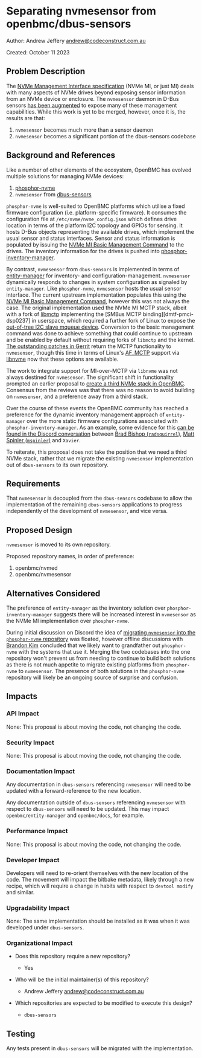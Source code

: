 # Separating nvmesensor from openbmc/dbus-sensors

Author: Andrew Jeffery <andrew@codeconstruct.com.au>

Created: October 11 2023

## Problem Description

The [NVMe Management Interface specification][nvme-mi] (NVMe MI, or just MI)
deals with many aspects of NVMe drives beyond exposing sensor information from
an NVMe device or enclosure. The `nvmesensor` daemon in D-Bus sensors [has been
augmented][nvmesensor-rework] to expose many of these management capabilities.
While this work is yet to be merged, however, once it is, the results are that:

[nvme-mi]: https://nvmexpress.org/wp-content/uploads/NVM-Express-Management-Interface-Specification-1.2c-2022.10.06-Ratified.pdf
[nvmesensor-rework]: https://gerrit.openbmc.org/q/owner:%2522Hao+Jiang%2522+repo:openbmc/dbus-sensors

1. `nvmesensor` becomes much more than a sensor daemon
2. `nvmesensor` becomes a significant portion of the dbus-sensors codebase

## Background and References

Like a number of other elements of the ecosystem, OpenBMC has evolved multiple
solutions for managing NVMe devices:

1. [phosphor-nvme][]
2. `nvmesensor` from [dbus-sensors][]

[phosphor-nvme]: https://github.com/openbmc/phosphor-nvme/
[dbus-sensors]: https://github.com/openbmc/dbus-sensors/

`phosphor-nvme` is well-suited to OpenBMC platforms which utilise a fixed
firmware configuration (i.e. platform-specific firmware). It consumes the
configuration file at `/etc/nvme/nvme_config.json` which defines drive location
in terms of the platform I2C topology and GPIOs for sensing. It hosts D-Bus
objects representing the available drives, which implement the usual sensor and
status interfaces. Sensor and status information is populated by issuing the
[NVMe MI Basic Management Command][nvme-mi-basic-technical-note] to the drives.
The inventory information for the drives is pushed into
[phosphor-inventory-manager][].

[nvme-mi-basic-technical-note]: https://nvmexpress.org/wp-content/uploads/NVMe_Management_-_Technical_Note_on_Basic_Management_Command_1.0a.pdf
[phosphor-inventory-manager]: https://github.com/openbmc/phosphor-inventory-manager/

By contrast, `nvmesensor` from `dbus-sensors` is implemented in terms of
[entity-manager][] for inventory- and configuration-management. `nvmesensor`
dynamically responds to changes in system configuration as signaled by
`entity-manager`. Like `phosphor-nvme`, `nvmesensor` hosts the usual sensor
interface. The current upstream implementation populates this using the [NVMe MI
Basic Management Command][nvme-mi-basic-technical-note], however this was not
always the case. The original implementation used the NVMe MI MCTP stack, albeit
with a fork of [libmctp][] implementing the [SMBus MCTP
binding][dmtf-pmci-dsp0237] in userspace, which required a further fork of Linux
to expose the [out-of-tree I2C slave mqueue device][i2c-slave-mqueue].
Conversion to the basic management command was done to achieve something that
could continue to upstream and be enabled by default without requiring forks of
`libmctp` and the kernel. [The outstanding patches in Gerrit][nvmesensor-rework]
return the MCTP functionality to `nvmesensor`, though this time in terms of
Linux's [AF\_MCTP][linux-mctp] support via [libnvme][] now that these options
are available.

[entity-manager]: https://github.com/openbmc/entity-manager/
[libmctp]: https://github.com/openbmc/libmctp
[dmtf-pmci-dps0237]: https://www.dmtf.org/sites/default/files/standards/documents/DSP0237_1.2.0.pdf
[i2c-slave-mqueue]: https://github.com/AspeedTech-BMC/linux/commit/25ffc39c2330a2ddbdea164ef9ada0233650fdc8
[linux-mctp]: https://docs.kernel.org/networking/mctp.html
[libnvme]: https://github.com/linux-nvme/libnvme

The work to integrate support for MI-over-MCTP via `libnvme` was not always
destined for `nvmesensor`. The significant shift in functionality prompted an
earlier proposal to [create a third NVMe stack in
OpenBMC][design-proposal-nvmed]. Consensus from the reviews was that there was
no reason to avoid building on `nvmesensor`, and a preference away from a third
stack.

[design-proposal-nvmed]: https://gerrit.openbmc.org/c/openbmc/docs/+/53809

Over the course of these events the OpenBMC community has reached a preference
for the dynamic inventory management approach of `entity-manager` over the more
static firmware configurations associated with `phosphor-inventory-manager`.
As an example, some evidence for this [can be found in the Discord
conversation][discord-openbmc-inventory-prefer-em]
between [Brad Bishop (`radsquirrel`)][brad-bishop], [Matt Spinler
(`mspinler`)][matt-spinler] and `Xavier`. 

[discord-openbmc-inventory-prefer-em]: https://discord.com/channels/775381525260664832/775381525260664836/1085595133279469609
[brad-bishop]: https://github.com/orgs/openbmc/teams?query=%40bradbishop
[matt-spinler]: https://github.com/orgs/openbmc/teams?query=%40spinler

To reiterate, this proposal does not take the position that we need a third NVMe
stack, rather that we migrate the existing `nvmesensor` implementation out of
`dbus-sensors` to its own repository.

## Requirements

That `nvmesensor` is decoupled from the `dbus-sensors` codebase to allow the
implementation of the remaining `dbus-sensors` applications to progress
independently of the development of `nvmesensor`, and vice versa.

## Proposed Design

`nvmesensor` is moved to its own repository.

Proposed repository names, in order of preference:

1. openbmc/nvmed
2. openbmc/nvmesensor

## Alternatives Considered

The preference of `entity-manager` as the inventory solution over
`phosphor-inventory-manager` suggests there will be increased interest in
`nvmesensor` as the NVMe MI implementation over `phosphor-nvme`.

During initial discussion on Discord the idea of [migrating `nvmesensor` into
the `phosphor-nvme` repository][discord-migrate-nvmesensor] was floated, however
offline discussions with [Brandon Kim][brandon-kim] concluded that we likely
want to grandfather out `phosphor-nvme` with the systems that use it. Merging
the two codebases into the one repository won't prevent us from needing to
continue to build both solutions as there is not much appetite to migrate
existing platforms from `phosphor-nvme` to `nvmesensor`. The presence of both
solutions in the `phosphor-nvme` repository will likely be an ongoing source of
surprise and confusion.

[discord-migrate-nvmesensor]: https://discord.com/channels/775381525260664832/819741065531359263/1159545637352767589
[brandon-kim]: https://github.com/openbmc/phosphor-nvme/blob/master/OWNERS#L46-L48

## Impacts

### API Impact

None: This proposal is about moving the code, not changing the code.

### Security Impact

None: This proposal is about moving the code, not changing the code.

### Documentation Impact

Any documentation in `dbus-sensors` referencing `nvmesensor` will need to be
updated with a forward-reference to the new location.

Any documentation outside of `dbus-sensors` referencing `nvmesensor` with
respect to `dbus-sensors` will need to be updated. This may impact
`openbmc/entity-manager` and `openbmc/docs`, for example.

### Performance Impact

None: This proposal is about moving the code, not changing the code.

### Developer Impact

Developers will need to re-orient themselves with the new location of the code.
The movement will impact the bitbake metadata, likely through a new recipe,
which will require a change in habits with respect to `devtool modify` and
similar.

### Upgradability Impact

None: The same implementation should be installed as it was when it was
developed under `dbus-sensors`.

### Organizational Impact

- Does this repository require a new repository?
  - Yes

- Who will be the initial maintainer(s) of this repository?
  - Andrew Jeffery <andrew@codeconstruct.com.au>

- Which repositories are expected to be modified to execute this design?
  - `dbus-sensors`

## Testing

Any tests present in `dbus-sensors` will be migrated with the implementation.
